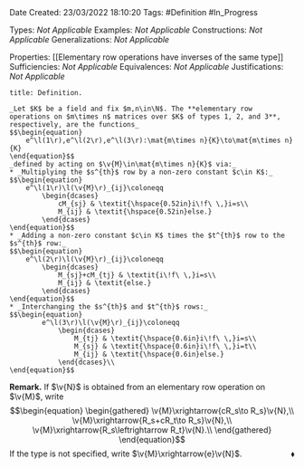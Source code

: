 <br />
<br />

Date Created: 23/03/2022 18:10:20
Tags: #Definition #In_Progress

Types: _Not Applicable_
Examples: _Not Applicable_
Constructions: _Not Applicable_
Generalizations: _Not Applicable_

Properties: [[Elementary row operations have inverses of the same type]]
Sufficiencies: _Not Applicable_
Equivalences: _Not Applicable_
Justifications: _Not Applicable_

``` ad-Definition
title: Definition.

_Let $K$ be a field and fix $m,n\in\N$. The **elementary row operations on $m\times n$ matrices over $K$ of types 1, 2, and 3**, respectively, are the functions_
$$\begin{equation}
    e^\l(1\r),e^\l(2\r),e^\l(3\r):\mat{m\times n}{K}\to\mat{m\times n}{K}
\end{equation}$$
_defined by acting on $\v{M}\in\mat{m\times n}{K}$ via:_
* _Multiplying the $s^{th}$ row by a non-zero constant $c\in K$:_
$$\begin{equation}
    e^\l(1\r)\l(\v{M}\r)_{ij}\coloneqq
        \begin{dcases}
            cM_{sj} & \textit{\hspace{0.52in}i\!f\ \,}i=s\\
            M_{ij} & \textit{\hspace{0.52in}else.}
        \end{dcases}
\end{equation}$$
* _Adding a non-zero constant $c\in K$ times the $t^{th}$ row to the $s^{th}$ row:_
$$\begin{equation}
    e^\l(2\r)\l(\v{M}\r)_{ij}\coloneqq
        \begin{dcases}
            M_{sj}+cM_{tj} & \textit{i\!f\ \,}i=s\\
            M_{ij} & \textit{else.}
        \end{dcases}
\end{equation}$$
* _Interchanging the $s^{th}$ and $t^{th}$ rows:_
$$\begin{equation}
        e^\l(3\r)\l(\v{M}\r)_{ij}\coloneqq
            \begin{dcases}
                M_{tj} & \textit{\hspace{0.6in}i\!f\ \,}i=s\\
                M_{sj} & \textit{\hspace{0.6in}i\!f\ \,}i=t\\
                M_{ij} & \textit{\hspace{0.6in}else.}
            \end{dcases}\\
\end{equation}$$

```

**Remark.** If $\v{N}$ is obtained from an elementary row operation on $\v{M}$, write
$$\begin{equation}
    \begin{gathered}
        \v{M}\xrightarrow{cR_s\to R_s}\v{N},\\
        \v{M}\xrightarrow{R_s+cR_t\to R_s}\v{N},\\
        \v{M}\xrightarrow{R_s\leftrightarrow R_t}\v{N}.\\
    \end{gathered}
\end{equation}$$
If the type is not specified, write $\v{M}\xrightarrow{e}\v{N}$.<span style="float:right;">$\blacklozenge$</span>
